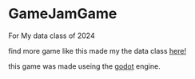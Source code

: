 # GameJamGame
<p>For My data class of 2024</p>
<P>find more game like this made my the data class <a href="https://data-sd73.itch.io/">here!</a></p>
<p>this game was made useing the <a href="https://godotengine.org/">godot</a> engine.</P>
